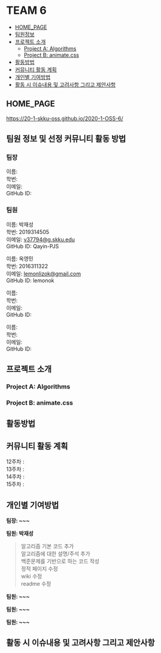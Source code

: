 # TEAM 6  
- [HOME_PAGE](#HOME_PAGE)
- [팀원정보](#Members)
- [프로젝트 소개](#about_project)
  - [Project A: Algorithms](#project_A)
  - [Project B: animate.css](#project_B)
- [활동방법](#HowToDo)
- [커뮤니티 활동 계획](#plan)
- [개인별 기여방법](#WhatToDo)
- [활동 시 이슈내용 및 고려사항 그리고 제안사항](#proposal)


## <div id="HOME_PAGE">HOME_PAGE</div>
https://20-1-skku-oss.github.io/2020-1-OSS-6/  
  
## <div id="Members">팀원 정보 및 선정 커뮤니티 활동 방법</div>  
### 팀장  
이름:  
학번:  
이메일:    
GitHub ID:   
  
### 팀원  
이름: 박재성   
학번: 2019314505  
이메일: v37794@g.skku.edu  
GitHub ID: Qayin-PJS  
  
  
이름: 옥영민   
학번: 2016311322  
이메일: lemonlizok@gmail.com   
GitHub ID: lemonok  
  
이름:   
학번:   
이메일:   
GitHub ID:   
  
이름:   
학번:   
이메일:   
GitHub ID:   

## <div id="about_project">프로젝트 소개</div>
### <div id="project_A">Project A: Algorithms</div>
### <div id="project_B">Project B: animate.css</div>

## <div id="HowToDo">활동방법</div>

  
  
## <div id="plan">커뮤니티 활동 계획</div>
12주차 :   
13주차 :   
14주차 :   
15주차 :  
  
## <div id="WhatToDo">개인별 기여방법</div>
**팀장: ~~~**  
>  
  
  
**팀원: 박재성**  
  
> 알고리즘 기본 코드 추가  
> 알고리즘에 대한 설명/주석 추가  
> 백준문제를 기반으로 하는 코드 작성  
> 정적 페이지 수정  
> wiki 수정  
> readme 수정  
  
**팀원: ~~~**  
>   
>   
>   
**팀원: ~~~**  
  
  

**팀원: ~~~**  
  
  
## <div id="proposal">활동 시 이슈내용 및 고려사항 그리고 제안사항</div>
  
